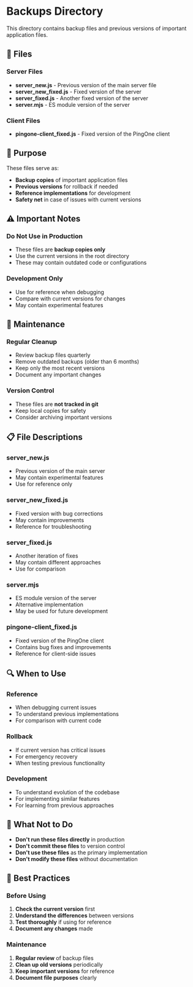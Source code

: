 # Backups Directory

This directory contains backup files and previous versions of important application files.

## 📁 Files

### Server Files
- **server_new.js** - Previous version of the main server file
- **server_new_fixed.js** - Fixed version of the server
- **server_fixed.js** - Another fixed version of the server
- **server.mjs** - ES module version of the server

### Client Files
- **pingone-client_fixed.js** - Fixed version of the PingOne client

## 🔄 Purpose

These files serve as:
- **Backup copies** of important application files
- **Previous versions** for rollback if needed
- **Reference implementations** for development
- **Safety net** in case of issues with current versions

## ⚠️ Important Notes

### Do Not Use in Production
- These files are **backup copies only**
- Use the current versions in the root directory
- These may contain outdated code or configurations

### Development Only
- Use for reference when debugging
- Compare with current versions for changes
- May contain experimental features

## 🧹 Maintenance

### Regular Cleanup
- Review backup files quarterly
- Remove outdated backups (older than 6 months)
- Keep only the most recent versions
- Document any important changes

### Version Control
- These files are **not tracked in git**
- Keep local copies for safety
- Consider archiving important versions

## 📋 File Descriptions

### server_new.js
- Previous version of the main server
- May contain experimental features
- Use for reference only

### server_new_fixed.js
- Fixed version with bug corrections
- May contain improvements
- Reference for troubleshooting

### server_fixed.js
- Another iteration of fixes
- May contain different approaches
- Use for comparison

### server.mjs
- ES module version of the server
- Alternative implementation
- May be used for future development

### pingone-client_fixed.js
- Fixed version of the PingOne client
- Contains bug fixes and improvements
- Reference for client-side issues

## 🔍 When to Use

### Reference
- When debugging current issues
- To understand previous implementations
- For comparison with current code

### Rollback
- If current version has critical issues
- For emergency recovery
- When testing previous functionality

### Development
- To understand evolution of the codebase
- For implementing similar features
- For learning from previous approaches

## 🚫 What Not to Do

- **Don't run these files directly** in production
- **Don't commit these files** to version control
- **Don't use these files** as the primary implementation
- **Don't modify these files** without documentation

## 📝 Best Practices

### Before Using
1. **Check the current version** first
2. **Understand the differences** between versions
3. **Test thoroughly** if using for reference
4. **Document any changes** made

### Maintenance
1. **Regular review** of backup files
2. **Clean up old versions** periodically
3. **Keep important versions** for reference
4. **Document file purposes** clearly 